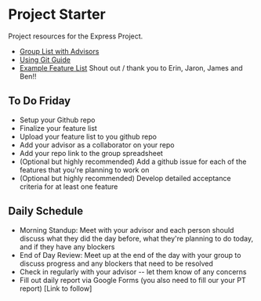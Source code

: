 # Project Starter
Project resources for the Express Project.

* [Group List with Advisors](https://docs.google.com/spreadsheets/d/1cuqDdiBtz3DBAzUR-mxddjtDDtHYJE4QXGO3UySvpTI/edit#gid=0)
* [Using Git Guide](./using-git.md)
* [Example Feature List](./feature-planning-sample) Shout out / thank you to Erin, Jaron, James and Ben!!

## To Do Friday
* Setup your Github repo
* Finalize your feature list
* Upload your feature list to you github repo
* Add your advisor as a collaborator on your repo
* Add your repo link to the group spreadsheet
* (Optional but highly recommended) Add a github issue for each of the features that you're planning to work on
* (Optional but highly recommended) Develop detailed acceptance criteria for at least one feature

## Daily Schedule
* Morning Standup: Meet with your advisor and each person should discuss what they did the day before, what they're planning to do today, and if they have any blockers
* End of Day Review: Meet up at the end of the day with your group to discuss progress and any blockers that need to be resolved
* Check in regularly with your advisor -- let them know of any concerns
* Fill out daily report via Google Forms (you also need to fill our your PT report) [Link to follow]
